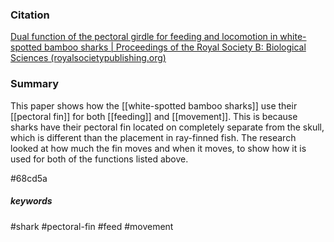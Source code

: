 ### Citation
[Dual function of the pectoral girdle for feeding and locomotion in white-spotted bamboo sharks | Proceedings of the Royal Society B: Biological Sciences (royalsocietypublishing.org)](https://royalsocietypublishing.org/doi/10.1098/rspb.2017.0847) 

### Summary
This paper shows how the [[white-spotted bamboo sharks]] use their [[pectoral fin]] for both [[feeding]] and [[movement]]. This is because sharks have their pectoral fin located on completely separate from the skull, which is different than the placement in ray-finned fish. The research looked at how much the fin moves and when it moves, to show how it is used for both of the functions listed above.

#68cd5a

##### keywords
#shark
#pectoral-fin
#feed
#movement


